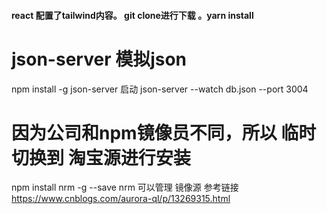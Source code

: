 #### react 配置了tailwind内容。  git clone进行下载  。yarn install   
# json-server 模拟json
npm install -g json-server
启动 json-server --watch db.json --port 3004
# 因为公司和npm镜像员不同，所以 临时切换到 淘宝源进行安装
npm install nrm -g --save  nrm 可以管理 镜像源
参考链接 https://www.cnblogs.com/aurora-ql/p/13269315.html